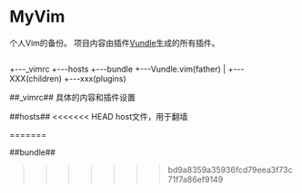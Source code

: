 # MyVim
个人Vim的备份。
项目内容由插件[Vundle](https://github.com/VundleVim/Vundle.vim)生成的所有插件。

>```
+---_vimrc
+---hosts
+---bundle
    +---Vundle.vim(father)
    |   +---XXX(children)
    +---xxx(plugins)

##_vimrc##
具体的内容和插件设置

##hosts##
<<<<<<< HEAD
host文件，用于翻墙

=======

##bundle##
>>>>>>> bd9a8359a35936fcd79eea3f73c71f7a86ef9149

